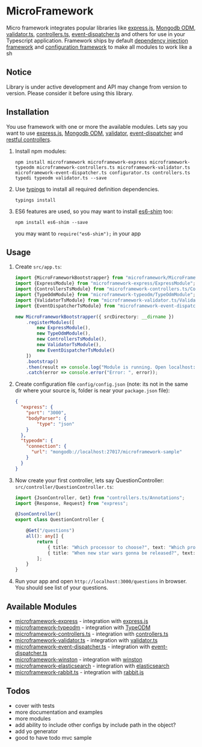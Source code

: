 # MicroFramework

Micro framework integrates popular libraries like [express.js][1], [Mongodb ODM][2], [validator.ts][5],
[controllers.ts][4], [event-dispatcher.ts][7]
and others for use in your Typescript application. Framework ships by default [dependency injection framework][3] and
[configuration framework][6] to make all modules to work like a sh

## Notice

Library is under active development and API may change from version to version. 
Please consider it before using this library.

## Installation

You use framework with one or more the available modules. Lets say you want to use [express.js][1], [Mongodb ODM][2],
[validator][5], [event-dispatcher][7] and [restful controllers][4].

1. Install npm modules: 

    `npm install microframework microframework-express microframework-typeodm microframework-controllers.ts
microframework-validator.ts microframework-event-dispatcher.ts configurator.ts controllers.ts typedi typeodm validator.ts --save`

2. Use [typings](https://github.com/typings/typings) to install all required definition dependencies.

    `typings install`

3. ES6 features are used, so you may want to install [es6-shim](https://github.com/paulmillr/es6-shim) too:

    `npm install es6-shim --save`

    you may want to `require("es6-shim");` in your app

## Usage

1. Create `src/app.ts`:
    
    ```typescript
    import {MicroFrameworkBootstrapper} from "microframework/MicroFrameworkBootstrapper";
    import {ExpressModule} from "microframework-express/ExpressModule";
    import {ControllersTsModule} from "microframework-controllers.ts/ControllersTsModule";
    import {TypeOdmModule} from "microframework-typeodm/TypeOdmModule";
    import {ValidatorTsModule} from "microframework-validator.ts/ValidatorTsModule";
    import {EventDispatcherTsModule} from "microframework-event-dispatcher.ts/EventDispatcherTsModule";
    
    new MicroFrameworkBootstrapper({ srcDirectory: __dirname })
        .registerModules([
            new ExpressModule(),
            new TypeOdmModule(),
            new ControllersTsModule(),
            new ValidatorTsModule(),
            new EventDispatcherTsModule()
        ])
        .bootstrap()
        .then(result => console.log("Module is running. Open localhost:3000"))
        .catch(error => console.error("Error: ", error));
    ```
    
2. Create configuration file `config/config.json` (note: its not in the same dir where your source is,
folder is near your `package.json` file):
    
    ```json
    {
      "express": {
        "port": "3000",
        "bodyParser": {
            "type": "json"
        }
      },
      "typeodm": {
        "connection": {
          "url": "mongodb://localhost:27017/microframework-sample"
        }
      }
    }
    ```
    
3. Now create your first controller, lets say QuestionController: `src/controller/QuestionController.ts`:
    
    ```typescript
    import {JsonController, Get} from "controllers.ts/Annotations";
    import {Response, Request} from "express";

    @JsonController()
    export class QuestionController {
    
        @Get("/questions")
        all(): any[] {
            return [
                { title: "Which processor to choose?", text: "Which processor is better: Core i5 or Core i7?" },
                { title: "When new star wars gonna be released?", text: "When star wars gonna be released? I think in december" }
            ];
        }
    }
    ```

4. Run your app and open `http://localhost:3000/questions` in browser. You should see list of your questions.

## Available Modules

* [microframework-express](https://github.com/pleerock/microframework-express) - integration with [express.js][1]
* [microframework-typeodm](https://github.com/pleerock/microframework-typeodm) - integration with [TypeODM][2]
* [microframework-controllers.ts](https://github.com/pleerock/microframework-controllers.ts) - integration with [controllers.ts][4]
* [microframework-validator.ts](https://github.com/pleerock/microframework-validator.ts) - integration with [validator.ts][5]
* [microframework-event-dispatcher.ts](https://github.com/pleerock/microframework-event-dispatcher.ts) - integration with [event-dispatcher.ts][7]
* [microframework-winston](https://github.com/pleerock/microframework-winston) - integration with [winston][8]
* [microframework-elasticsearch](https://github.com/pleerock/microframework-elasticsearch) - integration with [elasticsearch][9]
* [microframework-rabbit.ts](https://github.com/pleerock/microframework-rabbit.ts) - integration with [rabbit.js][10]

## Todos

* cover with tests
* more documentation and examples
* more modules
* add ability to include other configs by include path in the object?
* add yo generator
* good to have todo mvc sample

[1]: http://expressjs.com/
[2]: https://github.com/pleerock/typeodm
[3]: https://github.com/pleerock/typedi
[4]: https://github.com/pleerock/controllers.ts
[5]: https://github.com/pleerock/validator.ts
[6]: https://github.com/pleerock/configurator.ts
[7]: https://github.com/pleerock/event-dispatcher.ts
[8]: https://github.com/winstonjs/winston
[9]: https://github.com/elastic/elasticsearch-js
[10]: https://github.com/squaremo/rabbit.js/
